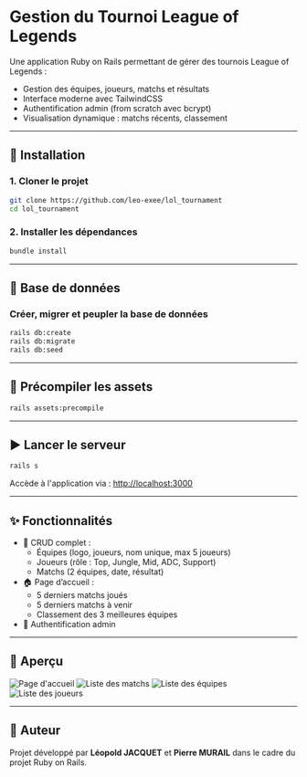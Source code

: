 # Gestion du Tournoi League of Legends

Une application Ruby on Rails permettant de gérer des tournois League of Legends :
- Gestion des équipes, joueurs, matchs et résultats
- Interface moderne avec TailwindCSS
- Authentification admin (from scratch avec bcrypt)
- Visualisation dynamique : matchs récents, classement

---

## 🚀 Installation

### 1. Cloner le projet

```bash
git clone https://github.com/leo-exee/lol_tournament
cd lol_tournament
```

### 2. Installer les dépendances

```bash
bundle install
```

---

## 🧱 Base de données

### Créer, migrer et peupler la base de données

```bash
rails db:create
rails db:migrate
rails db:seed
```

---

## 💅 Précompiler les assets

```bash
rails assets:precompile
```

---

## ▶️ Lancer le serveur

```bash
rails s
```

Accède à l'application via : [http://localhost:3000](http://localhost:3000)

---

## ✨ Fonctionnalités

- 🔧 CRUD complet :
  - Équipes (logo, joueurs, nom unique, max 5 joueurs)
  - Joueurs (rôle : Top, Jungle, Mid, ADC, Support)
  - Matchs (2 équipes, date, résultat)
- 🏠 Page d’accueil :
  - 5 derniers matchs joués
  - 5 derniers matchs à venir
  - Classement des 3 meilleures équipes
- 🔐 Authentification admin

---

## 📸 Aperçu

![Page d'accueil](https://cdn.discordapp.com/attachments/1243134920038285372/1365252479226347540/Screenshot_2025-04-25_at_11.00.05.png?ex=680ca1f4&is=680b5074&hm=74f1ff1392c67b518c27591fee6b569b320f09db70f5d97f687295d518b34f5c& "Page d'accueil")
![Liste des matchs](https://cdn.discordapp.com/attachments/1243134920038285372/1365252479859818506/Screenshot_2025-04-25_at_11.00.42.png?ex=680ca1f4&is=680b5074&hm=cc3c23530489718d96cb28b87c2ecdd60cc2795f1a03e044686b4d17ce88a5d0& "Liste des matchs")
![Liste des équipes](https://cdn.discordapp.com/attachments/1243134920038285372/1365252481063321670/Screenshot_2025-04-25_at_11.01.34.png?ex=680ca1f4&is=680b5074&hm=37cd43c2f414b1ca4d7a6cf6271402989acc201a4de8893ec49a3a5883dbdbf2& "Liste des équipes")
![Liste des joueurs](https://media.discordapp.net/attachments/1243134920038285372/1365252482921402420/Screenshot_2025-04-25_at_11.02.40.png?ex=680ca1f5&is=680b5075&hm=967ee04d5394519067b05e1b374ac9b89c94b25b73c1aa6ca255938d8c9796a4&=&format=webp&quality=lossless&width=1433&height=821 "Liste des joueurs")

---

## 👤 Auteur

Projet développé par **Léopold JACQUET** et **Pierre MURAIL** dans le cadre du projet Ruby on Rails.
